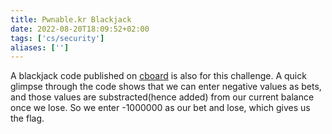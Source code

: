 ```yaml
---
title: Pwnable.kr Blackjack
date: 2022-08-20T18:09:52+02:00
tags: ['cs/security']
aliases: ['']
---
```


A blackjack code published on
[cboard](https://cboard.cprogramming.com/c-programming/114023-simple-blackjack-program.html) is also for this challenge.
A quick glimpse through the code shows that we can enter negative values as
bets, and those values are substracted(hence added) from our current balance
once we lose. So we enter -1000000 as our bet and lose, which gives us the flag.



